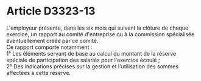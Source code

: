 # Article D3323-13

  
L'employeur présente, dans les six mois qui suivent la clôture de chaque exercice, un rapport au comité d'entreprise ou à la commission spécialisée éventuellement créée par ce comité.   
Ce rapport comporte notamment :   
1° Les éléments servant de base au calcul du montant de la réserve spéciale de participation des salariés pour l'exercice écoulé ;   
2° Des indications précises sur la gestion et l'utilisation des sommes affectées à cette réserve.